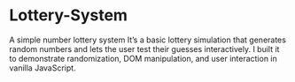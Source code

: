 # Lottery-System
A simple number lottery system
It’s a basic lottery simulation that generates random numbers and lets the user test their guesses interactively. I built it to demonstrate randomization, DOM manipulation, and user interaction in vanilla JavaScript.

